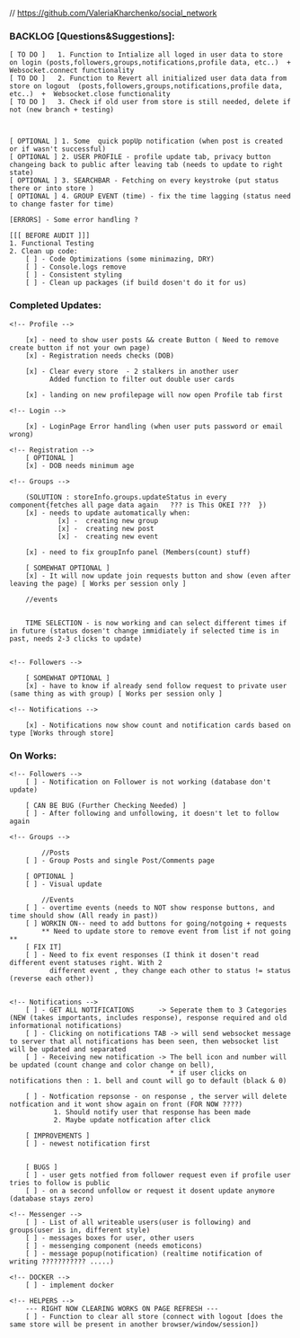 // https://github.com/ValeriaKharchenko/social_network

### BACKLOG [Questions&Suggestions]:
    [ TO DO ]   1. Function to Intialize all loged in user data to store on login (posts,followers,groups,notifications,profile data, etc..)  +  Websocket.connect functionality 
    [ TO DO ]   2. Function to Revert all initialized user data data from store on logout  (posts,followers,groups,notifications,profile data, etc..)  +  Websocket.close functionality 
    [ TO DO ]   3. Check if old user from store is still needed, delete if not (new branch + testing)



    [ OPTIONAL ] 1. Some  quick popUp notification (when post is created or if wasn't successful)
    [ OPTIONAL ] 2. USER PROFILE - profile update tab, privacy button changeing back to public after leaving tab (needs to update to right state) 
    [ OPTIONAL ] 3. SEARCHBAR - Fetching on every keystroke (put status there or into store )
    [ OPTIONAL ] 4. GROUP EVENT (time) - fix the time lagging (status need to change faster for time)

    [ERRORS] - Some error handling ? 

    [[[ BEFORE AUDIT ]]]
    1. Functional Testing
    2. Clean up code:
        [ ] - Code Optimizations (some minimazing, DRY)
        [ ] - Console.logs remove
        [ ] - Consistent styling
        [ ] - Clean up packages (if build dosen't do it for us)


### Completed Updates:

    <!-- Profile -->

        [x] - need to show user posts && create Button ( Need to remove create button if not your own page)
        [x] - Registration needs checks (DOB)

        [x] - Clear every store  - 2 stalkers in another user
              Added function to filter out double user cards 

        [x] - landing on new profilepage will now open Profile tab first 

    <!-- Login -->

        [x] - LoginPage Error handling (when user puts password or email wrong)

    <!-- Registration -->
        [ OPTIONAL ]
        [x] - DOB needs minimum age

    <!-- Groups -->

        (SOLUTION : storeInfo.groups.updateStatus in every component{fetches all page data again   ??? is This OKEI ???  })
        [x] - needs to update automatically when: 
                [x] -  creating new group
                [x] -  creating new post
                [x] -  creating new event
                
        [x] - need to fix groupInfo panel (Members(count) stuff)

        [ SOMEWHAT OPTIONAL ]
        [x] - It will now update join requests button and show (even after leaving the page) [ Works per session only ]

        //events
       
    
        TIME SELECTION - is now working and can select different times if in future (status dosen't change immidiately if selected time is in past, needs 2-3 clicks to update)


    <!-- Followers -->

        [ SOMEWHAT OPTIONAL ]
        [x] - have to know if already send follow request to private user (same thing as with group) [ Works per session only ]

    <!-- Notifications -->

        [x] - Notifications now show count and notification cards based on type [Works through store]


### On Works: 
    <!-- Followers -->
        [ ] - Notification on Follower is not working (database don't update)

        [ CAN BE BUG (Further Checking Needed) ]
        [ ] - After following and unfollowing, it doesn't let to follow again

    <!-- Groups -->

            //Posts
        [ ] - Group Posts and single Post/Comments page
        
        [ OPTIONAL ]
        [ ] - Visual update

            //Events
        [ ] - overtime events (needs to NOT show response buttons, and time should show (All ready in past))
        [ ] WORKIN ON-- need to add buttons for going/notgoing + requests
            ** Need to update store to remove event from list if not going **
        [ FIX IT]
        [ ] - Need to fix event responses (I think it dosen't read different event statuses right. With 2 
              different event , they change each other to status != status (reverse each other))
       

    <!-- Notifications -->
        [ ] - GET ALL NOTIFICATIONS      -> Seperate them to 3 Categories (NEW (takes importants, includes response), response required and old informational notifications)
        [ ] - Clicking on notifications TAB -> will send websocket message to server that all notifications has been seen, then websocket list will be updated and separated 
        [ ] - Receiving new notification -> The bell icon and number will be updated (count change and color change on bell),
                                            * if user clicks on notifications then : 1. bell and count will go to default (black & 0)

        [ ] - Notfication repsonse - on response , the server will delete notfication and it wont show again on front (FOR NOW ????)
               1. Should notify user that response has been made
               2. Maybe update notfication after click

        [ IMPROVEMENTS ]
        [ ] - newest notification first


        [ BUGS ]
        [ ] - user gets notfied from follower request even if profile user tries to follow is public
        [ ] - on a second unfollow or request it dosent update anymore (database stays zero)
                                            
    <!-- Messenger -->
        [ ] - List of all writeable users(user is following) and groups(user is in, different style)
        [ ] - messages boxes for user, other users
        [ ] - messenging component (needs emoticons)
        [ ] - message popup(notification) (realtime notification of writing ??????????? .....)

    <!-- DOCKER -->
        [ ] - implement docker

    <!-- HELPERS -->
        --- RIGHT NOW CLEARING WORKS ON PAGE REFRESH ---
        [ ] - Function to clear all store (connect with logout [does the same store will be present in another browser/window/session])
















<!-- 
This project was bootstrapped with [Create React App](https://github.com/facebook/create-react-app).

## Available Scripts

In the project directory, you can run:

### `npm start`

Runs the app in the development mode.\
Open [http://localhost:3000](http://localhost:3000) to view it in the browser.

The page will reload if you make edits.\
You will also see any lint errors in the console.

### `npm test`

Launches the test runner in the interactive watch mode.\
See the section about [running tests](https://facebook.github.io/create-react-app/docs/running-tests) for more information.

### `npm run build`

Builds the app for production to the `build` folder.\
It correctly bundles React in production mode and optimizes the build for the best performance.

The build is minified and the filenames include the hashes.\
Your app is ready to be deployed!

See the section about [deployment](https://facebook.github.io/create-react-app/docs/deployment) for more information.

### `npm run eject`

**Note: this is a one-way operation. Once you `eject`, you can’t go back!**

If you aren’t satisfied with the build tool and configuration choices, you can `eject` at any time. This command will remove the single build dependency from your project.

Instead, it will copy all the configuration files and the transitive dependencies (webpack, Babel, ESLint, etc) right into your project so you have full control over them. All of the commands except `eject` will still work, but they will point to the copied scripts so you can tweak them. At this point you’re on your own.

You don’t have to ever use `eject`. The curated feature set is suitable for small and middle deployments, and you shouldn’t feel obligated to use this feature. However we understand that this tool wouldn’t be useful if you couldn’t customize it when you are ready for it.

## Learn More

You can learn more in the [Create React App documentation](https://facebook.github.io/create-react-app/docs/getting-started).

To learn React, check out the [React documentation](https://reactjs.org/). -->
